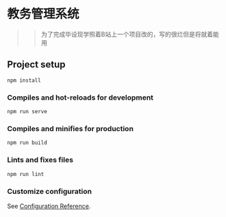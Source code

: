 # 教务管理系统
>> 为了完成毕设现学照着B站上一个项目改的，写的很烂但是将就着能用

## Project setup
```
npm install
```

### Compiles and hot-reloads for development
```
npm run serve
```

### Compiles and minifies for production
```
npm run build
```

### Lints and fixes files
```
npm run lint
```

### Customize configuration
See [Configuration Reference](https://cli.vuejs.org/config/).
